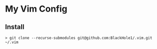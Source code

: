 # My Vim Config

## Install

```shell
> git clone --recurse-submodules git@github.com:BlackHole1/.vim.git ~/.vim
```